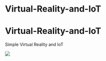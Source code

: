 # Virtual-Reality-and-IoT
Virtual-Reality-and-IoT
====================
Simple Virtual Reality and IoT

<a href="https://azuredeploy.net/" target="_blank"><img src="http://azuredeploy.net/deploybutton.png"/></a>